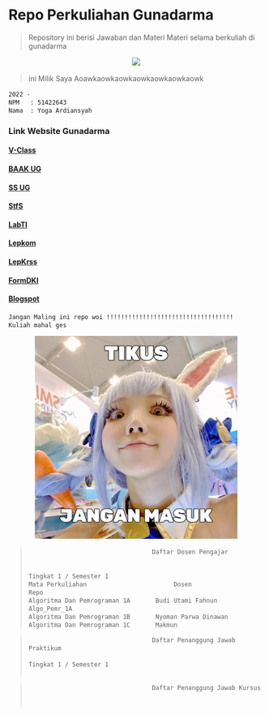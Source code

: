 # Repo Perkuliahan Gunadarma
>Repository ini berisi Jawaban dan Materi Materi selama berkuliah di gunadarma


<div align="center">
<img src="https://baak.gunadarma.ac.id/public/images/logo2.png" width="250">
</div>

>ini Milik Saya Aoawkaowkaowkaowkaowkaowkaowk
```
2022 - 
NPM   : 51422643
Nama  : Yoga Ardiansyah
```
### Link Website Gunadarma
#### [V-Class](https://v-class.gunadarma.ac.id/)
#### [BAAK UG](https://baak.gunadarma.ac.id/)    
#### [SS UG](https://studentsite.gunadarma.ac.id/)
#### [StfS](http://staffsite.gunadarma.ac.id/index.php?go=search)
#### [LabTI](http://ti.lab.gunadarma.ac.id/)
#### [Lepkom](https://vm.lepkom.gunadarma.ac.id/)
#### [LepKrss](https://kursusvmlepkom.gunadarma.ac.id/)
#### [FormDKI](https://onlineform.bankdki.co.id/login)
#### [Blogspot](https://ugyogaardiansyah.blogspot.com/)

```
Jangan Maling ini repo woi !!!!!!!!!!!!!!!!!!!!!!!!!!!!!!!!!!!
Kuliah mahal ges
```

<div align="center">
<img src="https://raw.githubusercontent.com/yogaardiansyah/Algoritma_Pemrograman_1A/main/nekonoi_pekora.jpg" width="400">
</div>


>```
>                                   Daftar Dosen Pengajar
>
>                                                                             Tingkat 1 / Semester 1
> Mata Perkuliahan                        Dosen                       Repo
>Algoritma Dan Pemrograman 1A       Budi Utami Fahnun             Algo_Pemr_1A
>Algoritma Dan Pemrograman 1B       Nyoman Parwa Dinawan
>Algoritma Dan Pemrograman 1C       Makmun
>```

>```
>                                   Daftar Penanggung Jawab Praktikum
>                                                                             Tingkat 1 / Semester 1
>
>
>```

>```
>                                   Daftar Penanggung Jawab Kursus
>
>
>
>```
